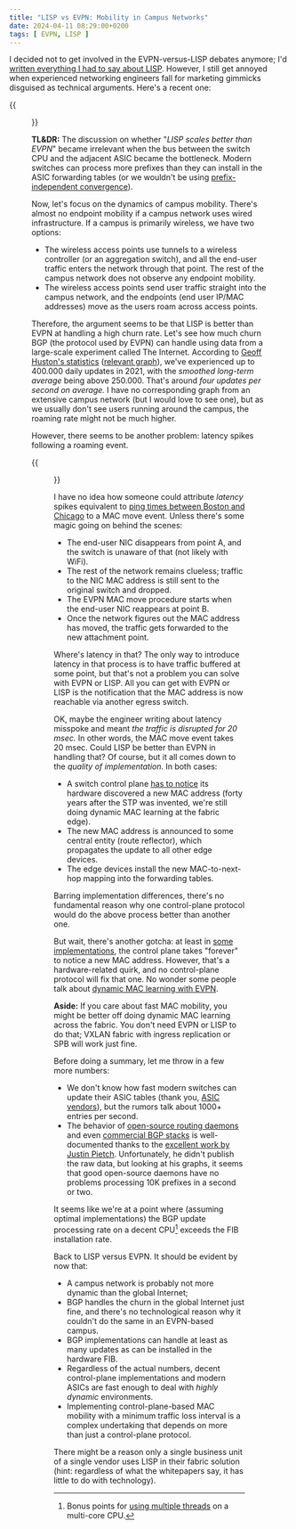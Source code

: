 ```yaml
---
title: "LISP vs EVPN: Mobility in Campus Networks"
date: 2024-04-11 08:29:00+0200
tags: [ EVPN, LISP ]
---
```

I decided not to get involved in the EVPN-versus-LISP debates anymore; I'd [written everything I had to say about LISP](/tag/lisp.html). However, I still get annoyed when experienced networking engineers fall for marketing gimmicks disguised as technical arguments. Here's a recent one:

{{<figure src="/2024/04/juniper-campus-lisp-tweet.png">}}
<!--more-->
**TL&DR:** The discussion on whether "*LISP scales better than EVPN*" became irrelevant when the bus between the switch CPU and the adjacent ASIC became the bottleneck. Modern switches can process more prefixes than they can install in the ASIC forwarding tables (or we wouldn't be using [prefix-independent convergence](https://blog.ipspace.net/2012/01/prefix-independent-convergence-pic.html)).

Now, let's focus on the dynamics of campus mobility. There's almost no endpoint mobility if a campus network uses wired infrastructure. If a campus is primarily wireless, we have two options:

* The wireless access points use tunnels to a wireless controller (or an aggregation switch), and all the end-user traffic enters the network through that point. The rest of the campus network does not observe any endpoint mobility.
* The wireless access points send user traffic straight into the campus network, and the endpoints (end user IP/MAC addresses) move as the users roam across access points.

Therefore, the argument seems to be that LISP is better than EVPN at handling a high churn rate. Let's see how much churn BGP (the protocol used by EVPN) can handle using data from a large-scale experiment called The Internet. According to [Geoff Huston's statistics](https://blog.apnic.net/2024/01/10/bgp-in-2023-bgp-updates/) ([relevant graph](https://blog.apnic.net/wp-content/uploads/2024/01/bgpupd2023-fig2.png)), we've experienced up to 400.000 daily updates in 2021, with the *smoothed long-term average* being above 250.000. That's around *four updates per second on average.* I have no corresponding graph from an extensive campus network (but I would love to see one), but as we usually don't see users running around the campus, the roaming rate might not be much higher.

However, there seems to be another problem: latency spikes following a roaming event.

{{<figure src="/2024/04/wifi-roaming-latency-tweet.png">}}

I have no idea how someone could attribute *latency* spikes equivalent to [ping times between Boston and Chicago](https://wondernetwork.com/pings/Boston) to a MAC move event. Unless there's some magic going on behind the scenes:

* The end-user NIC disappears from point A, and the switch is unaware of that (not likely with WiFi).
* The rest of the network remains clueless; traffic to the NIC MAC address is still sent to the original switch and dropped.
* The EVPN MAC move procedure starts when the end-user NIC reappears at point B.
* Once the network figures out the MAC address has moved, the traffic gets forwarded to the new attachment point.

Where's latency in that? The only way to introduce latency in that process is to have traffic buffered at some point, but that's not a problem you can solve with EVPN or LISP. All you can get with EVPN or LISP is the notification that the MAC address is now reachable via another egress switch.

OK, maybe the engineer writing about latency misspoke and meant *the traffic is disrupted for 20 msec.* In other words, the MAC move event takes 20 msec. Could LISP be better than EVPN in handling that? Of course, but it all comes down to the *quality of implementation.* In both cases:

* A switch control plane [has to notice](https://blog.ipspace.net/2023/04/evpn-dynamic-mac-learning.html) its hardware discovered a new MAC address (forty years after the STP was invented, we're still doing dynamic MAC learning at the fabric edge).
* The new MAC address is announced to some central entity (route reflector), which propagates the update to all other edge devices.
* The edge devices install the new MAC-to-next-hop mapping into the forwarding tables.

Barring implementation differences, there's no fundamental reason why one control-plane protocol would do the above process better than another one.

But wait, there's another gotcha: at least in [some implementations](https://blog.ipspace.net/2023/05/silent-hosts-evpn.html#1814), the control plane takes "forever" to notice a new MAC address. However, that's a hardware-related quirk, and no control-plane protocol will fix that one. No wonder some people talk about [dynamic MAC learning with EVPN](https://blog.ipspace.net/2023/09/dynamic-mac-learning-evpn.html).

**Aside:** If you care about fast MAC mobility, you might be better off doing dynamic MAC learning across the fabric. You don't need EVPN or LISP to do that; VXLAN fabric with ingress replication or SPB will work just fine.

Before doing a summary, let me throw in a few more numbers:

* We don't know how fast modern switches can update their ASIC tables (thank you, [ASIC vendors](https://blog.ipspace.net/2016/05/what-are-problems-with-broadcom.html)), but the rumors talk about 1000+ entries per second.
* The behavior of [open-source routing daemons](https://elegantnetwork.github.io/posts/comparing-open-source-bgp-internet-routes/) and even [commercial BGP stacks](https://elegantnetwork.github.io/posts/BGP-commercial-stacks/) is well-documented thanks to the [excellent work by Justin Pietch](https://elegantnetwork.github.io/posts/comparing-open-source-bgp-internet-routes/). Unfortunately, he didn't publish the raw data, but looking at his graphs, it seems that good open-source daemons have no problems processing 10K prefixes in a second or two.

It seems like we're at a point where (assuming optimal implementations) the BGP update processing rate on a decent CPU[^MT] exceeds the FIB installation rate.

[^MT]: Bonus points for [using multiple threads](https://blog.ipspace.net/2021/11/multi-threaded-routing-daemons.html) on a multi-core CPU.

Back to LISP versus EVPN. It should be evident by now that:

* A campus network is probably not more dynamic than the global Internet;
* BGP handles the churn in the global Internet just fine, and there's no technological reason why it couldn't do the same in an EVPN-based campus.
* BGP implementations can handle at least as many updates as can be installed in the hardware FIB.
* Regardless of the actual numbers, decent control-plane implementations and modern ASICs are fast enough to deal with *highly dynamic* environments.
* Implementing control-plane-based MAC mobility with a minimum traffic loss interval is a complex undertaking that depends on more than just a control-plane protocol.

There might be a reason only a single business unit of a single vendor uses LISP in their fabric solution (hint: regardless of what the whitepapers say, it has little to do with technology).

